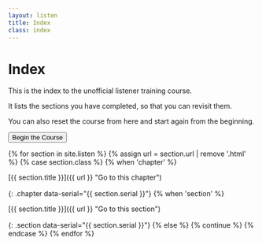 ```yaml
---
layout: listen
title: Index
class: index
---
```

# Index

This is the index to the unofficial listener training course.

It lists the sections you have completed, so that you can revisit them.

You can also reset the course from here and start again from the beginning.

<button onclick="nextpage()">Begin the Course</button>

<style>
h4 {font-weight: 400; margin: 0; line-height: 1.35em;}
h4.section {margin-left: 2em;}
h4.chapter {font-weight: 500; margin-top: 1ex;}
h4 a {text-decoration: none;}
h4 a:hover {text-decoration: underline;}
</style>

{% for section in site.listen %}
  {% assign url = section.url | remove '.html' %}
  {% case section.class %}
    {% when 'chapter' %}
#### [{{ section.title }}]({{ url }} "Go to this chapter")
{: .chapter data-serial="{{ section.serial }}"}
    {% when 'section' %}
#### [{{ section.title }}]({{ url }} "Go to this section")
{: .section data-serial="{{ section.serial }}"}
    {% else %}
      {% continue %}
  {% endcase %}
{% endfor %}
